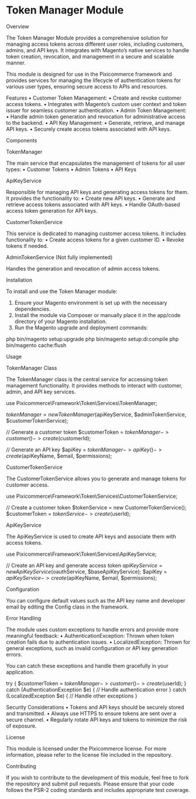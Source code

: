 # Token Manager Module

Overview

The Token Manager Module provides a comprehensive solution for managing access tokens across different user roles, including customers, admins, and
API keys. It integrates with Magento’s native services to handle token creation, revocation, and management in a secure and scalable manner.

This module is designed for use in the Pixicommerce framework and provides services for managing the lifecycle of authentication tokens for various
user types, ensuring secure access to APIs and resources.

Features • Customer Token Management: • Create and revoke customer access tokens. • Integrates with Magento’s custom user context and token issuer for
seamless customer authentication. • Admin Token Management: • Handle admin token generation and revocation for administrative access to the backend. •
API Key Management: • Generate, retrieve, and manage API keys. • Securely create access tokens associated with API keys.

Components

TokenManager

The main service that encapsulates the management of tokens for all user types: • Customer Tokens • Admin Tokens • API Keys

ApiKeyService

Responsible for managing API keys and generating access tokens for them. It provides the functionality to: • Create new API keys. • Generate and
retrieve access tokens associated with API keys. • Handle OAuth-based access token generation for API keys.

CustomerTokenService

This service is dedicated to managing customer access tokens. It includes functionality to: • Create access tokens for a given customer ID. • Revoke
tokens if needed.

AdminTokenService (Not fully implemented)

Handles the generation and revocation of admin access tokens.

Installation

To install and use the Token Manager module:

1.  Ensure your Magento environment is set up with the necessary dependencies.
2.  Install the module via Composer or manually place it in the app/code directory of your Magento installation.
3.  Run the Magento upgrade and deployment commands:

php bin/magento setup:upgrade php bin/magento setup:di:compile php bin/magento cache:flush

Usage

TokenManager Class

The TokenManager class is the central service for accessing token management functionality. It provides methods to interact with customer, admin, and
API key services.

use Pixicommerce\Framework\Token\Services\TokenManager;

$tokenManager = new TokenManager($apiKeyService, $adminTokenService, $customerTokenService);

// Generate a customer token $customerToken = $tokenManager->customer()->create($customerId);

// Generate an API key $apiKey = $tokenManager->apiKey()->create($apiKeyName, $email, $permissions);

CustomerTokenService

The CustomerTokenService allows you to generate and manage tokens for customer access.

use Pixicommerce\Framework\Token\Services\CustomerTokenService;

// Create a customer token $tokenService = new CustomerTokenService();
$customerToken = $tokenService->create($userId);

ApiKeyService

The ApiKeyService is used to create API keys and associate them with access tokens.

use Pixicommerce\Framework\Token\Services\ApiKeyService;

// Create an API key and generate access token $apiKeyService = new ApiKeyService($oauthService, $baseApiKeyService);
$apiKey =
$apiKeyService->create($apiKeyName, $email, $permissions);

Configuration

You can configure default values such as the API key name and developer email by editing the Config class in the framework.

Error Handling

The module uses custom exceptions to handle errors and provide more meaningful feedback: • AuthenticationException: Thrown when token creation fails
due to authentication issues. • LocalizedException: Thrown for general exceptions, such as invalid configuration or API key generation errors.

You can catch these exceptions and handle them gracefully in your application.

try { $customerToken = $tokenManager->customer()->create($userId); } catch (AuthenticationException $e) { // Handle authentication error } catch
(LocalizedException $e) { // Handle other exceptions }

Security Considerations • Tokens and API keys should be securely stored and transmitted. • Always use HTTPS to ensure tokens are sent over a secure
channel. • Regularly rotate API keys and tokens to minimize the risk of exposure.

License

This module is licensed under the Pixicommerce license. For more information, please refer to the license file included in the repository.

Contributing

If you wish to contribute to the development of this module, feel free to fork the repository and submit pull requests. Please ensure that your code
follows the PSR-2 coding standards and includes appropriate test coverage.
